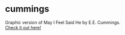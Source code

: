 # cummings
Graphic version of May I Feel Said He by E.E. Cummings.  
[Check it out here! ](https://nicomarvar.com/cummings/index.html)
